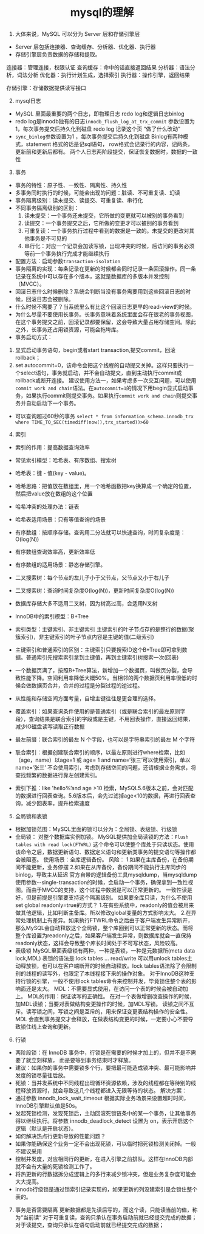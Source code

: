 # <p align="center">mysql的理解 </p>

1. 大体来说，MySQL 可以分为 Server 层和存储引擎层
* Server 层包括连接器、查询缓存、分析器、优化器、执行器
* 存储引擎层负责数据的存储和提取。

连接器：管理连接，权限认证
查询缓存：命中的话直接返回结果
分析器：语法分析，词法分析
优化器：执行计划生成，选择索引
执行器：操作引擎，返回结果

存储引擎：存储数据提供读写接口

2. mysql日志 
* MySQL 里面最重要的两个日志，即物理日志 redo log和逻辑日志binlog
* redo log是innodb独有的日志`innodb_flush_log_at_trx_commit` 参数设置为1，每次事务提交后持久化到磁盘   redo log  记录这个页 “做了什么改动”
* `sync_binlog`参数设置为1 ，每次事务提交后持久化到磁盘  Binlog有两种模式，statement 格式的话是记sql语句， row格式会记录行的内容，记两条，更新前和更新后都有。
两个人日志两阶段提交，保证恢复数据时，数据的一致性



3. 事务  
* 事务的特性：原子性、一致性、隔离性、持久性
* 多事务同时执行的时候，可能会出现的问题：脏读、不可重复读、幻读
* 事务隔离级别：读未提交、读提交、可重复读、串行化
* 不同事务隔离级别的区别：
    1. 读未提交：一个事务还未提交，它所做的变更就可以被别的事务看到
    2. 读提交：一个事务提交之后，它所做的变更才可以被别的事务看到
    3. 可重复读：一个事务执行过程中看到的数据是一致的。未提交的更改对其他事务是不可见的
  4.  串行化：对应一个记录会加读写锁，出现冲突的时候，后访问的事务必须等前一个事务执行完成才能继续执行
* 配置方法：启动参数`transaction-isolation`
* 事务隔离的实现：每条记录在更新的时候都会同时记录一条回滚操作。同一条记录在系统中可以存在多个版本，这就是数据库的多版本并发控制（MVCC）。
* 回滚日志什么时候删除？系统会判断当没有事务需要用到这些回滚日志的时候，回滚日志会被删除。
* 什么时候不需要了？当系统里么有比这个回滚日志更早的read-view的时候。
* 为什么尽量不要使用长事务。长事务意味着系统里面会存在很老的事务视图，在这个事务提交之前，回滚记录都要保留，这会导致大量占用存储空间。除此之外，长事务还占用锁资源，可能会拖垮库。
* 事务启动方式：
 1. 显式启动事务语句，begin或者start transaction,提交commit，回滚rollback；
 2. set autocommit=0，该命令会把这个线程的自动提交关掉。这样只要执行一个select语句，事务就启动，并不会自动提交，直到主动执行commit或rollback或断开连接。
建议使用方法一，如果考虑多一次交互问题，可以使用`commit work and chain`语法。在`autocommit=1`的情况下用begin显式启动事务，如果执行commit则提交事务。如果执行`commit work and chain`则提交事务并自动启动下一个事务。
* 可以查询超过60秒的事务
`select * from information_schema.innodb_trx where TIME_TO_SEC(timediff(now(),trx_started))>60`

4. 索引
* 索引的作用：提高数据查询效率
* 常见索引模型：哈希表、有序数组、搜索树
* 哈希表：键 - 值(key - value)。
* 哈希思路：把值放在数组里，用一个哈希函数把key换算成一个确定的位置，然后把value放在数组的这个位置
* 哈希冲突的处理办法：链表
* 哈希表适用场景：只有等值查询的场景
* 有序数组：按顺序存储。查询用二分法就可以快速查询，时间复杂度是：O(log(N))
* 有序数组查询效率高，更新效率低
* 有序数组的适用场景：静态存储引擎。
* 二叉搜索树：每个节点的左儿子小于父节点，父节点又小于右儿子
* 二叉搜索树：查询时间复杂度O(log(N))，更新时间复杂度O(log(N))
* 数据库存储大多不适用二叉树，因为树高过高，会适用N叉树
* InnoDB中的索引模型：B+Tree
* 索引类型：主键索引、非主键索引
    主键索引的叶子节点存的是整行的数据(聚簇索引)，非主键索引的叶子节点内容是主键的值(二级索引)
* 主键索引和普通索引的区别：主键索引只要搜索ID这个B+Tree即可拿到数据。普通索引先搜索索引拿到主键值，再到主键索引树搜索一次(回表)
* 一个数据页满了，按照B+Tree算法，新增加一个数据页，叫做页分裂，会导致性能下降。空间利用率降低大概50%。当相邻的两个数据页利用率很低的时候会做数据页合并，合并的过程是分裂过程的逆过程。
* 从性能和存储空间方面考量，自增主键往往是更合理的选择。

* 覆盖索引：如果查询条件使用的是普通索引（或是联合索引的最左原则字段），查询结果是联合索引的字段或是主键，不用回表操作，直接返回结果，减少IO磁盘读写读取正行数据
* 最左前缀：联合索引的最左 N 个字段，也可以是字符串索引的最左 M 个字符
* 联合索引：根据创建联合索引的顺序，以最左原则进行where检索，比如（age，name）以age=1 或 age= 1 and name=‘张三’可以使用索引，单以name=‘张三’ 不会使用索引，考虑到存储空间的问题，还请根据业务需求，将查找频繁的数据进行靠左创建索引。
* 索引下推：like 'hello%’and age >10 检索，MySQL5.6版本之前，会对匹配的数据进行回表查询。5.6版本后，会先过滤掉age<10的数据，再进行回表查询，减少回表率，提升检索速度

5. 全局锁和表锁
* 根据加锁范围：MySQL里面的锁可以分为：全局锁、表级锁、行级锁
* 全局锁：
对整个数据库实例加锁。
MySQL提供加全局读锁的方法：`Flush tables with read lock(FTWRL)`
这个命令可以使整个库处于只读状态。使用该命令之后，数据更新语句、数据定义语句和更新类事务的提交语句等操作都会被阻塞。
使用场景：全库逻辑备份。
风险：
1.如果在主库备份，在备份期间不能更新，业务停摆
2.如果在从库备份，备份期间不能执行主库同步的binlog，导致主从延迟
官方自带的逻辑备份工具mysqldump，当mysqldump使用参数--single-transaction的时候，会启动一个事务，确保拿到一致性视图。而由于MVCC的支持，这个过程中数据是可以正常更新的。
一致性读是好，但是前提是引擎要支持这个隔离级别。
如果要全库只读，为什么不使用set global readonly=true的方式？
1.在有些系统中，readonly的值会被用来做其他逻辑，比如判断主备库。所以修改global变量的方式影响太大。
2.在异常处理机制上有差异。如果执行FTWRL命令之后由于客户端发生异常断开，那么MySQL会自动释放这个全局锁，整个库回到可以正常更新的状态。而将整个库设置为readonly之后，如果客户端发生异常，则数据库就会一直保持readonly状态，这样会导致整个库长时间处于不可写状态，风险较高。
* 表级锁
MySQL里面表级锁有两种，一种是表锁，一种是元数据所(meta data lock,MDL)
表锁的语法是:lock tables ... read/write
可以用unlock tables主动释放锁，也可以在客户端断开的时候自动释放。lock tables语法除了会限制别的线程的读写外，也限定了本线程接下来的操作对象。
对于InnoDB这种支持行锁的引擎，一般不使用lock tables命令来控制并发，毕竟锁住整个表的影响面还是太大。
MDL：不需要显式使用，在访问一个表的时候会被自动加上。
MDL的作用：保证读写的正确性。
在对一个表做增删改查操作的时候，加MDL读锁；当要对表做结构变更操作的时候，加MDL写锁。
读锁之间不互斥。读写锁之间，写锁之间是互斥的，用来保证变更表结构操作的安全性。
MDL 会直到事务提交才会释放，在做表结构变更的时候，一定要小心不要导致锁住线上查询和更新。

6. 行锁
* 两阶段锁：在 InnoDB 事务中，行锁是在需要的时候才加上的，但并不是不需要了就立刻释放， 而是要等到事务结束时才释放。
* 建议：如果你的事务中需要锁多个行，要把最可能造成锁冲突、最可能影响并发度的锁尽量往后放。
* 死锁：当并发系统中不同线程出现循环资源依赖，涉及的线程都在等待别的线程释放资源时，就会导致这几个线程都进入无限等待的状态。
解决方案：
*  通过参数 innodb_lock_wait_timeout 根据实际业务场景来设置超时时间，InnoDB引擎默认值是50s。
* 发起死锁检测，发现死锁后，主动回滚死锁链条中的某一个事务，让其他事务得以继续执行。将参数 innodb_deadlock_detect 设置为 on，表示开启这个逻辑（默认是开启状态）。
* 如何解决热点行更新导致的性能问题？
* 如果你能确保这个业务一定不会出现死锁，可以临时把死锁检测关闭掉。一般不建议采用
*  控制并发度，对应相同行的更新，在进入引擎之前排队。这样在InnoDB内部就不会有大量的死锁检测工作了。
* 将热更新的行数据拆分成逻辑上的多行来减少锁冲突，但是业务复杂度可能会大大提高。
* innodb行级锁是通过锁索引记录实现的，如果更新的列没建索引是会锁住整个表的。

7. 事务是否需要隔离
	更新数据都是先读后写的，而这个读，只能读当前的值，称为“当前读“
	对于可重复读，查询只承认在事务启动前就已经提交完成的数据；
	对于读提交，查询只承认在语句启动前就已经提交完成的数据；






